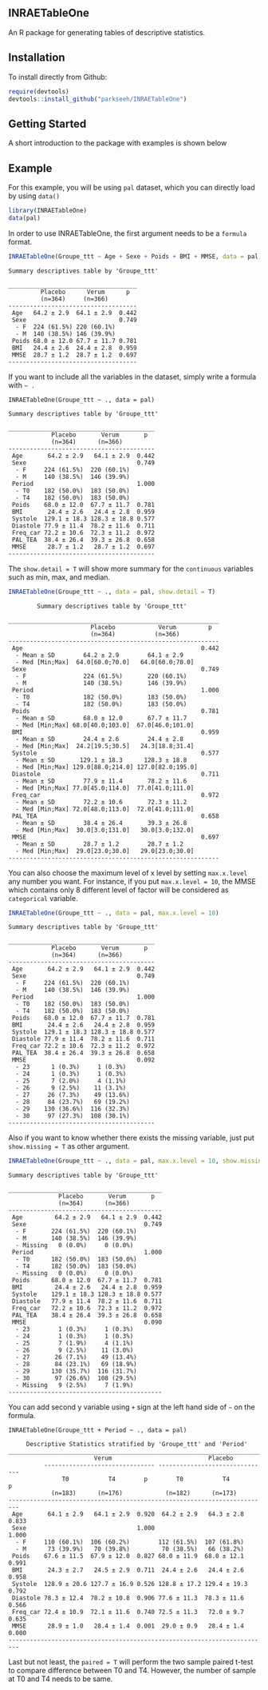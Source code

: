 ## INRAETableOne

An R package for generating tables of descriptive statistics.

## Installation

To install directly from Github:

``` r
require(devtools)
devtools::install_github("parkseeh/INRAETableOne")
```

## Getting Started
A short introduction to the package with examples is shown below

## Example
For this example, you will be using `pal` dataset, which you can directly load
by using `data()`

``` r
library(INRAETableOne)
data(pal)
```
In order to use INRAETableOne, the first argument needs to be a `formula` format.

``` r
INRAETableOne(Groupe_ttt ~ Age + Sexe + Poids + BMI + MMSE, data = pal)
```

```
Summary descriptives table by 'Groupe_ttt'

____________________________________ 
         Placebo      Verum      p  
         (n=364)     (n=366)  
------------------------------------ 
 Age   64.2 ± 2.9  64.1 ± 2.9  0.442
 Sexe                          0.749
  - F  224 (61.5%) 220 (60.1%)      
  - M  140 (38.5%) 146 (39.9%)      
 Poids 68.0 ± 12.0 67.7 ± 11.7 0.781
 BMI   24.4 ± 2.6  24.4 ± 2.8  0.959
 MMSE  28.7 ± 1.2  28.7 ± 1.2  0.697
------------------------------------ 
```
If you want to include all the variables in the dataset, simply write a formula with `~ .`


```
INRAETableOne(Groupe_ttt ~ ., data = pal)
```

```
Summary descriptives table by 'Groupe_ttt'

_________________________________________ 
            Placebo       Verum       p  
            (n=364)      (n=366)   
----------------------------------------- 
 Age       64.2 ± 2.9   64.1 ± 2.9  0.442
 Sexe                               0.749
  - F     224 (61.5%)  220 (60.1%)       
  - M     140 (38.5%)  146 (39.9%)       
 Period                             1.000
  - T0    182 (50.0%)  183 (50.0%)       
  - T4    182 (50.0%)  183 (50.0%)       
 Poids    68.0 ± 12.0  67.7 ± 11.7  0.781
 BMI       24.4 ± 2.6   24.4 ± 2.8  0.959
 Systole  129.1 ± 18.3 128.3 ± 18.8 0.577
 Diastole 77.9 ± 11.4  78.2 ± 11.6  0.711
 Freq_car 72.2 ± 10.6  72.3 ± 11.2  0.972
 PAL_TEA  38.4 ± 26.4  39.3 ± 26.8  0.658
 MMSE      28.7 ± 1.2   28.7 ± 1.2  0.697
-----------------------------------------
```


The `show.detail = T` will show more summary for the `continuous` variables such as min, max, and median.

``` r
INRAETableOne(Groupe_ttt ~ ., data = pal, show.detail = T)
```

```
        Summary descriptives table by 'Groupe_ttt'        

___________________________________________________________ 
                       Placebo            Verum         p  
                       (n=364)           (n=366)     
----------------------------------------------------------- 
 Age                                                  0.442
  - Mean ± SD        64.2 ± 2.9        64.1 ± 2.9          
  - Med [Min;Max]  64.0[60.0;70.0]   64.0[60.0;70.0]       
 Sexe                                                 0.749
  - F                224 (61.5%)       220 (60.1%)         
  - M                140 (38.5%)       146 (39.9%)         
 Period                                               1.000
  - T0               182 (50.0%)       183 (50.0%)         
  - T4               182 (50.0%)       183 (50.0%)         
 Poids                                                0.781
  - Mean ± SD        68.0 ± 12.0       67.7 ± 11.7         
  - Med [Min;Max] 68.0[40.0;103.0]  67.0[46.0;101.0]       
 BMI                                                  0.959
  - Mean ± SD        24.4 ± 2.6        24.4 ± 2.8          
  - Med [Min;Max]  24.2[19.5;30.5]   24.3[18.8;31.4]       
 Systole                                              0.577
  - Mean ± SD       129.1 ± 18.3      128.3 ± 18.8         
  - Med [Min;Max] 129.0[88.0;214.0] 127.0[82.0;195.0]      
 Diastole                                             0.711
  - Mean ± SD        77.9 ± 11.4       78.2 ± 11.6         
  - Med [Min;Max] 77.0[45.0;114.0]  77.0[41.0;111.0]       
 Freq_car                                             0.972
  - Mean ± SD        72.2 ± 10.6       72.3 ± 11.2         
  - Med [Min;Max] 72.0[48.0;113.0]  72.0[41.0;111.0]       
 PAL_TEA                                              0.658
  - Mean ± SD        38.4 ± 26.4       39.3 ± 26.8         
  - Med [Min;Max]  30.0[3.0;131.0]   30.0[3.0;132.0]       
 MMSE                                                 0.697
  - Mean ± SD        28.7 ± 1.2        28.7 ± 1.2          
  - Med [Min;Max]  29.0[23.0;30.0]   29.0[23.0;30.0]       
----------------------------------------------------------- 

```




You can also choose the maximum level of x level by setting `max.x.level` any number you want.
For instance, if you put `max.x.level = 10`, the MMSE which contains only 8 different level of 
factor will be considered as `categorical` variable.
```r
INRAETableOne(Groupe_ttt ~ ., data = pal, max.x.level = 10)
```

```
Summary descriptives table by 'Groupe_ttt'

_________________________________________ 
            Placebo       Verum       p  
            (n=364)      (n=366)   
----------------------------------------- 
 Age       64.2 ± 2.9   64.1 ± 2.9  0.442
 Sexe                               0.749
  - F     224 (61.5%)  220 (60.1%)       
  - M     140 (38.5%)  146 (39.9%)       
 Period                             1.000
  - T0    182 (50.0%)  183 (50.0%)       
  - T4    182 (50.0%)  183 (50.0%)       
 Poids    68.0 ± 12.0  67.7 ± 11.7  0.781
 BMI       24.4 ± 2.6   24.4 ± 2.8  0.959
 Systole  129.1 ± 18.3 128.3 ± 18.8 0.577
 Diastole 77.9 ± 11.4  78.2 ± 11.6  0.711
 Freq_car 72.2 ± 10.6  72.3 ± 11.2  0.972
 PAL_TEA  38.4 ± 26.4  39.3 ± 26.8  0.658
 MMSE                               0.092
  - 23      1 (0.3%)     1 (0.3%)        
  - 24      1 (0.3%)     1 (0.3%)        
  - 25      7 (2.0%)     4 (1.1%)        
  - 26      9 (2.5%)    11 (3.1%)        
  - 27     26 (7.3%)    49 (13.6%)       
  - 28     84 (23.7%)   69 (19.2%)       
  - 29    130 (36.6%)  116 (32.3%)       
  - 30     97 (27.3%)  108 (30.1%)       
----------------------------------------- 
```

Also if you want to know whether there exists the missing variable, just put 
`show.missing = T` as other argument.
``` r
INRAETableOne(Groupe_ttt ~ ., data = pal, max.x.level = 10, show.missing = T)
```

```
Summary descriptives table by 'Groupe_ttt'

___________________________________________ 
              Placebo       Verum       p  
              (n=364)      (n=366)   
------------------------------------------- 
 Age         64.2 ± 2.9   64.1 ± 2.9  0.442
 Sexe                                 0.749
  - F       224 (61.5%)  220 (60.1%)       
  - M       140 (38.5%)  146 (39.9%)       
  - Missing   0 (0.0%)     0 (0.0%)        
 Period                               1.000
  - T0      182 (50.0%)  183 (50.0%)       
  - T4      182 (50.0%)  183 (50.0%)       
  - Missing   0 (0.0%)     0 (0.0%)        
 Poids      68.0 ± 12.0  67.7 ± 11.7  0.781
 BMI         24.4 ± 2.6   24.4 ± 2.8  0.959
 Systole    129.1 ± 18.3 128.3 ± 18.8 0.577
 Diastole   77.9 ± 11.4  78.2 ± 11.6  0.711
 Freq_car   72.2 ± 10.6  72.3 ± 11.2  0.972
 PAL_TEA    38.4 ± 26.4  39.3 ± 26.8  0.658
 MMSE                                 0.090
  - 23        1 (0.3%)     1 (0.3%)        
  - 24        1 (0.3%)     1 (0.3%)        
  - 25        7 (1.9%)     4 (1.1%)        
  - 26        9 (2.5%)    11 (3.0%)        
  - 27       26 (7.1%)    49 (13.4%)       
  - 28       84 (23.1%)   69 (18.9%)       
  - 29      130 (35.7%)  116 (31.7%)       
  - 30       97 (26.6%)  108 (29.5%)       
  - Missing   9 (2.5%)     7 (1.9%)        
------------------------------------------- 
```

You can add second y variable using `+` sign at the left hand side of 
`~` on the formula.

```
INRAETableOne(Groupe_ttt + Period ~ ., data = pal)
```

```
     Descriptive Statistics stratified by 'Groupe_ttt' and 'Period'     
_________________________________________________________________________ 
                        Verum                           Placebo             
          ------------------------------- ------------------------------- 
               T0           T4        p        T0           T4        p  
            (n=183)      (n=176)            (n=182)      (n=173)         
------------------------------------------------------------------------- 
 Age       64.1 ± 2.9   64.1 ± 2.9  0.920  64.2 ± 2.9   64.3 ± 2.8  0.833
 Sexe                               1.000                           1.000
  - F     110 (60.1%)  106 (60.2%)        112 (61.5%)  107 (61.8%)       
  - M      73 (39.9%)   70 (39.8%)         70 (38.5%)   66 (38.2%)       
 Poids    67.6 ± 11.5  67.9 ± 12.0  0.827 68.0 ± 11.9  68.0 ± 12.1  0.991
 BMI       24.3 ± 2.7   24.5 ± 2.9  0.711  24.4 ± 2.6   24.4 ± 2.6  0.958
 Systole  128.9 ± 20.6 127.7 ± 16.9 0.526 128.8 ± 17.2 129.4 ± 19.3 0.792
 Diastole 78.3 ± 12.4  78.2 ± 10.8  0.906 77.6 ± 11.3  78.3 ± 11.6  0.566
 Freq_car 72.4 ± 10.9  72.1 ± 11.6  0.740 72.5 ± 11.3   72.0 ± 9.7  0.635
 MMSE      28.9 ± 1.0   28.4 ± 1.4  0.001  29.0 ± 0.9   28.4 ± 1.4  0.000
------------------------------------------------------------------------- 
```

Last but not least, the `paired = T` will perform the two sample paired t-test to compare difference between T0 and T4. However, the
number of sample at T0 and T4 needs to be same. 

